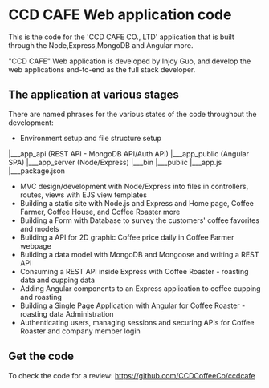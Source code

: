 # CCD CAFE Web application code

This is the code for the 'CCD CAFE CO., LTD' application that is built through the Node,Express,MongoDB and Angular more.

"CCD CAFE" Web application is developed by Injoy Guo, and develop the web applications end-to-end as the full stack developer.

## The application at various stages

There are named phrases for the various states of the code throughout the development:

* Environment setup and file structure setup

|___app_api (REST API - MongoDB API/Auth API)
|___app_public (Angular SPA)
|___app_server (Node/Express)
|___bin
|___public
|___app.js
|___package.json

* MVC design/development with Node/Express into files in controllers, routes, views with EJS view templates
* Building a static site with Node.js and Express and Home page, Coffee Farmer, Coffee House, and Coffee Roaster more
* Building a Form with Database to survey the customers' coffee favorites and models
* Building a API for 2D graphic Coffee price daily in Coffee Farmer webpage
* Building a data model with MongoDB and Mongoose and writing a REST API
* Consuming a REST API inside Express with Coffee Roaster - roasting data and cupping data
* Adding Angular components to an Express application to coffee cupping and roasting
* Building a Single Page Application with Angular for Coffee Roaster - roasting data Administration
* Authenticating users, managing sessions and securing APIs for Coffee Roaster and company member login

## Get the code

To check the code for a review:
https://github.com/CCDCoffeeCo/ccdcafe
